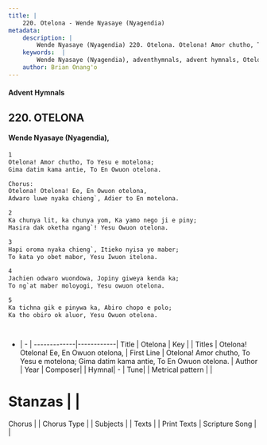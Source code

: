 ```yaml
---
title: |
    220. Otelona - Wende Nyasaye (Nyagendia)
metadata:
    description: |
        Wende Nyasaye (Nyagendia) 220. Otelona. Otelona! Amor chutho, To Yesu e motelona; Gima datim kama antie, To En Owuon otelona.  Chorus: Otelona! Otelona! Ee, En Owuon otelona, Adwaro luwe nyaka chieng`, Adier to En motelona.  
    keywords:  |
        Wende Nyasaye (Nyagendia), adventhymnals, advent hymnals, Otelona, Otelona! Amor chutho, To Yesu e motelona; Gima datim kama antie, To En Owuon otelona.. Otelona! Otelona! Ee, En Owuon otelona,
    author: Brian Onang'o
---
```


#### Advent Hymnals
## 220. OTELONA
####  Wende Nyasaye (Nyagendia),

```txt
1
Otelona! Amor chutho, To Yesu e motelona;
Gima datim kama antie, To En Owuon otelona.

Chorus:
Otelona! Otelona! Ee, En Owuon otelona,
Adwaro luwe nyaka chieng`, Adier to En motelona.

2
Ka chunya lit, ka chunya yom, Ka yamo nego ji e piny;
Masira dak oketha ngang`! Yesu Owuon otelona.

3
Hapi oroma nyaka chieng`, Itieko nyisa yo maber;
To kata yo obet mabor, Yesu Iwuon itelona.

4
Jachien odwaro wuondowa, Jopiny giweya kenda ka;
To ng`at maber moloyogi, Yesu owuon otelona.

5
Ka tichna gik e pinywa ka, Abiro chopo e polo;
Ka tho obiro ok aluor, Yesu Owuon otelona.




```

- |   -  |
-------------|------------|
Title | Otelona |
Key |  |
Titles | Otelona! Otelona! Ee, En Owuon otelona, |
First Line | Otelona! Amor chutho, To Yesu e motelona; Gima datim kama antie, To En Owuon otelona. |
Author | 
Year | 
Composer| |
Hymnal|  - |
Tune|  |
Metrical pattern | |
# Stanzas |  |
Chorus |  |
Chorus Type |  |
Subjects | |
Texts |  |
Print Texts | 
Scripture Song |  |
    
